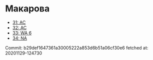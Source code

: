 # Макарова
- [31: AC](31.md)
- [32: AC](32.md)
- [33: WA 6](33.md)
- [34: NA](34.md)

Commit: b29def1647361a30005222a853d6b51a06cf30e6
 fetched at: 20201129-124730
